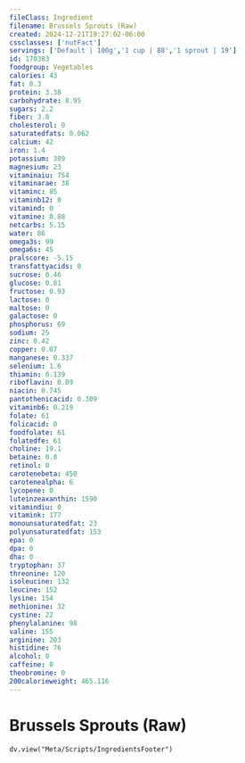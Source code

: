 ```yaml
---
fileClass: Ingredient
filename: Brussels Sprouts (Raw)
created: 2024-12-21T19:27:02-06:00
cssclasses: ['nutFact']
servings: ['Default | 100g','1 cup | 88','1 sprout | 19']
id: 170383
foodgroup: Vegetables
calories: 43
fat: 0.3
protein: 3.38
carbohydrate: 8.95
sugars: 2.2
fiber: 3.8
cholesterol: 0
saturatedfats: 0.062
calcium: 42
iron: 1.4
potassium: 389
magnesium: 23
vitaminaiu: 754
vitaminarae: 38
vitaminc: 85
vitaminb12: 0
vitamind: 0
vitamine: 0.88
netcarbs: 5.15
water: 86
omega3s: 99
omega6s: 45
pralscore: -5.15
transfattyacids: 0
sucrose: 0.46
glucose: 0.81
fructose: 0.93
lactose: 0
maltose: 0
galactose: 0
phosphorus: 69
sodium: 25
zinc: 0.42
copper: 0.07
manganese: 0.337
selenium: 1.6
thiamin: 0.139
riboflavin: 0.09
niacin: 0.745
pantothenicacid: 0.309
vitaminb6: 0.219
folate: 61
folicacid: 0
foodfolate: 61
folatedfe: 61
choline: 19.1
betaine: 0.8
retinol: 0
carotenebeta: 450
carotenealpha: 6
lycopene: 0
luteinzeaxanthin: 1590
vitamindiu: 0
vitamink: 177
monounsaturatedfat: 23
polyunsaturatedfat: 153
epa: 0
dpa: 0
dha: 0
tryptophan: 37
threonine: 120
isoleucine: 132
leucine: 152
lysine: 154
methionine: 32
cystine: 22
phenylalanine: 98
valine: 155
arginine: 203
histidine: 76
alcohol: 0
caffeine: 0
theobromine: 0
200calorieweight: 465.116
---
```


# Brussels Sprouts (Raw)

```dataviewjs
dv.view("Meta/Scripts/IngredientsFooter")
```